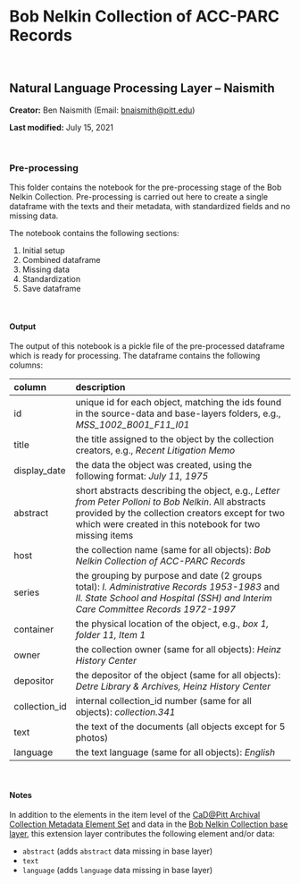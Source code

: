 # Bob Nelkin Collection of ACC-PARC Records

<br>

## Natural Language Processing Layer – Naismith

**Creator:** Ben Naismith (Email: [bnaismith@pitt.edu](mailto:bnaismith@pitt.edu))  

**Last modified:** July 15, 2021

<br>

### Pre-processing

This folder contains the notebook for the pre-processing stage of the Bob Nelkin Collection. Pre-processing is carried out here to create a single dataframe with the texts and their metadata, with standardized fields and no missing data.  

The notebook contains the following sections:

1. Initial setup
2. Combined dataframe
3. Missing data
4. Standardization
5. Save dataframe   

<br>

#### Output  
The output of this notebook is a pickle file of the pre-processed dataframe which is ready for processing. The dataframe contains the following columns:

column        | description
:---          | :---
id            | unique id for each object, matching the ids found in the source-data and base-layers folders, e.g., _MSS_1002_B001_F11_I01_
title	        | the title assigned to the object by the collection creators, e.g., _Recent Litigation Memo_
display_date  | the data the object was created, using the following format: _July 11, 1975_
abstract	    | short abstracts describing the object, e.g., _Letter from Peter Polloni to Bob Nelkin_. All abstracts provided by the collection creators except for two which were created in this notebook for two missing items
host          | the collection name (same for all objects): _Bob Nelkin Collection of ACC-PARC Records_
series        | the grouping by purpose and date (2 groups total): _I. Administrative Records 1953-1983_ and _II. State School and Hospital (SSH) and Interim Care Committee Records 1972-1997_
container     | the physical location of the object, e.g., _box 1, folder 11, Item 1_
owner         | the collection owner (same for all objects): _Heinz History Center_
depositor     | the depositor of the object (same for all objects): _Detre Library & Archives, Heinz History Center_
collection_id |	internal collection_id number (same for all objects): _collection.341_
text          | the text of the documents (all objects except for 5 photos)
language      | the text language (same for all objects): _English_

<br>

#### Notes
In addition to the elements in the item level of the [CaD@Pitt Archival Collection Metadata Element Set](https://cadatpitt.github.io/documentation/data-dictionary/archival-collections.html#item-level) and data in the [Bob Nelkin Collection base layer](https://github.com/CaDatPitt/data-layers/blob/master/base-layers/bob-nelkin-collection/bob-nelkin-collection_item-base-layer_archival.csv), this extension layer contributes the following element and/or data:
- `abstract` (adds `abstract` data missing in base layer)
- `text`
- `language` (adds `language` data missing in base layer)
